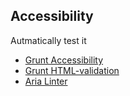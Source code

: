 ## Accessibility

Autmatically test it

- [Grunt Accessibility](https://github.com/yargalot/grunt-accessibility)
- [Grunt HTML-validation](https://github.com/praveenvijayan/grunt-html-validation)
- [Aria Linter](https://github.com/globant-ui/arialinter)